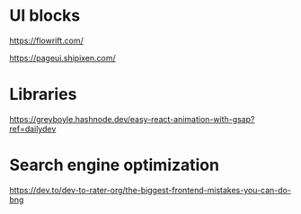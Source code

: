 # UI blocks

https://flowrift.com/

https://pageui.shipixen.com/

# Libraries

https://greyboyle.hashnode.dev/easy-react-animation-with-gsap?ref=dailydev

# Search engine optimization

https://dev.to/dev-to-rater-org/the-biggest-frontend-mistakes-you-can-do-bng
